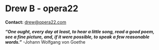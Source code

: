 # Drew B - opera22
<!-- ### Philosophically trained thinker interested in data analytics development, machine learning, and web development.  -->

<!-- <table style="width:100%">
  <tr>
    <th>Languages</th>
    <th>Web Development</th>
    <th>Data Science</th> 
    <th>Misc.</th>
  </tr>
  <tr>
    <td><img src="https://img.shields.io/badge/-Python-blue?style=for-the-badge"></td>
    <td><img src="https://img.shields.io/badge/-NodeJS-green?style=for-the-badge"></td>
    <td><img src="https://img.shields.io/badge/-Pandas-blue?style=for-the-badge"></td>
    <td><img src="https://img.shields.io/badge/-Git-red?style=for-the-badge"></td>
  </tr>
  <tr>
    <td><img src="https://img.shields.io/badge/-JavaScript-yellow?style=for-the-badge"></td>
    <td><img src="https://img.shields.io/badge/-PostgreSQL-blue?style=for-the-badge"></td>
    <td><img src="https://img.shields.io/badge/-Google%20Colab-orange?style=for-the-badge"></td>
    <td><img src="https://img.shields.io/badge/-Technical%20Writing-lightgrey?style=for-the-badge"></td>
  </tr>
  <tr>
    <td><img src="https://img.shields.io/badge/-SQL-lightgrey?style=for-the-badge"></td>
    <td><img src="https://img.shields.io/badge/-React-9cf?style=for-the-badge"></td>
    <td><img src="https://img.shields.io/badge/-SKLearn-9cf?style=for-the-badge"></td>
    <td></td>
  </tr>
  <tr>
    <td></td>
    <td><img src="https://img.shields.io/badge/-Docker-9cf?style=for-the-badge"></td>
    <td><img src="https://img.shields.io/badge/-Altair-red?style=for-the-badge"></td>
    <td></td>
  </tr>
</table> -->


**Contact:** drew@opera22.com  

***“One ought, every day at least, to hear a little song, read a good poem, see a fine picture, and, if it were possible, to speak a few reasonable words.”*** -Johann Wolfgang von Goethe


<!--
**opera22/opera22** is a ✨ _special_ ✨ repository because its `README.md` (this file) appears on your GitHub profile.

Here are some ideas to get you started:

- 🔭 I’m currently working on ...
- 🌱 I’m currently learning ...
- 👯 I’m looking to collaborate on ...
- 🤔 I’m looking for help with ...
- 💬 Ask me about ...
- 📫 How to reach me: ...
- 😄 Pronouns: ...
- ⚡ Fun fact: ...
**LinkedIn:** [opera22](http://www.linkedin.com/in/opera22) 
-->
